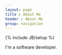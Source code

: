 ```yaml
---
layout: page
title : About Me
header : About Me
group: navigation
---
```

{% include JB/setup %}

I'm a software developer.

